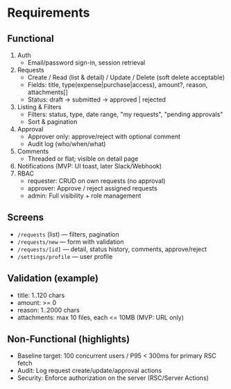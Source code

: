 # Requirements

## Functional
1. Auth
   - Email/password sign-in, session retrieval
2. Requests
   - Create / Read (list & detail) / Update / Delete (soft delete acceptable)
   - Fields: title, type(expense|purchase|access), amount?, reason, attachments[]
   - Status: draft → submitted → approved | rejected
3. Listing & Filters
   - Filters: status, type, date range, "my requests", "pending approvals"
   - Sort & pagination
4. Approval
   - Approver only: approve/reject with optional comment
   - Audit log (who/when/what)
5. Comments
   - Threaded or flat; visible on detail page
6. Notifications (MVP: UI toast, later Slack/Webhook)
7. RBAC
   - requester: CRUD on own requests (no approval)
   - approver: Approve / reject assigned requests
   - admin: Full visibility + role management

## Screens
- `/requests` (list) — filters, pagination
- `/requests/new` — form with validation
- `/requests/[id]` — detail, status history, comments, approve/reject
- `/settings/profile` — user profile

## Validation (example)
- title: 1..120 chars
- amount: >= 0
- reason: 1..2000 chars
- attachments: max 10 files, each <= 10MB (MVP: URL only)

## Non-Functional (highlights)
- Baseline target: 100 concurrent users / P95 < 300ms for primary RSC fetch
- Audit: Log request create/update/approval actions
- Security: Enforce authorization on the server (RSC/Server Actions)

